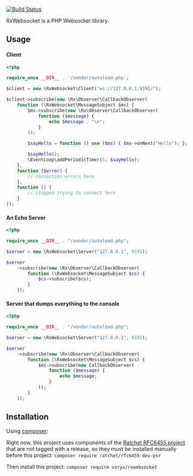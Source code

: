 [![Build Status](https://travis-ci.org/voryx/RxWebsocket.svg?branch=master)](https://travis-ci.org/voryx/RxWebsocket)

RxWebsocket is a PHP Websocket library.

## Usage

#### Client
```php
<?php

require_once __DIR__ . '/vendor/autoload.php';

$client = new \RxWebsocket\Client("ws://127.0.0.1:9191/");

$client->subscribe(new \Rx\Observer\CallbackObserver(
    function (\RxWebsocket\MessageSubject $ms) {
        $ms->subscribe(new \Rx\Observer\CallbackObserver(
            function ($message) {
                echo $message . "\n";
            }
        ));

        $sayHello = function () use ($ms) { $ms->onNext("Hello"); };

        $sayHello();
        \EventLoop\addPeriodicTimer(5, $sayHello);
    },
    function ($error) {
        // connection errors here
    },
    function () {
        // stopped trying to connect here
    }
));
```

#### An Echo Server
```php
<?php

require_once __DIR__ . "/vendor/autoload.php";

$server = new \RxWebsocket\Server("127.0.0.1", 9191);

$server
    ->subscribe(new \Rx\Observer\CallbackObserver(
        function (\RxWebsocket\MessageSubject $cs) {
            $cs->subscribe($cs);
        }
    ));
```

#### Server that dumps everything to the console
```php
<?php

require_once __DIR__ . "/vendor/autoload.php";

$server = new \RxWebsocket\Server("127.0.0.1", 9191);

$server
    ->subscribe(new \Rx\Observer\CallbackObserver(
        function (\RxWebsocket\MessageSubject $cs) {
            $ms->subscribe(new CallbackObserver(
                function ($message) {
                    echo $message;
                }
            ));
        }
    ));
```

## Installation

Using [composer](https://getcomposer.org/):

Right now, this project uses components of the [Ratchet RFC6455 project](https://github.com/ratchetphp/RFC6455) that
are not tagged with a release, so they must be installed manually before this project:
```composer require ratchet/rfc6455:dev-psr```

Then install this project:
```composer require voryx/rxwebsocket```